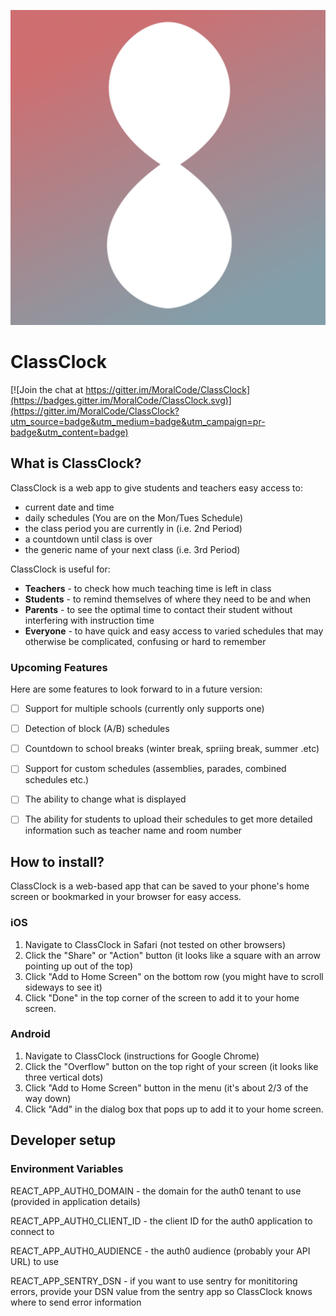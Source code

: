 ![ClassClock Icon](./public/icons/classclockicon-512.png)

# ClassClock

[![Join the chat at https://gitter.im/MoralCode/ClassClock](https://badges.gitter.im/MoralCode/ClassClock.svg)](https://gitter.im/MoralCode/ClassClock?utm_source=badge&utm_medium=badge&utm_campaign=pr-badge&utm_content=badge)


## What is ClassClock?
ClassClock is a web app to give students and teachers easy access to:
- current date and time
- daily schedules (You are on the Mon/Tues Schedule)
- the class period you are currently in (i.e. 2nd Period)
- a countdown until class is over
- the generic name of your next class (i.e. 3rd Period)

ClassClock is useful for:
- **Teachers** - to check how much teaching time is left in class
- **Students** - to remind themselves of  where they need to be and when
- **Parents** - to see the optimal time to contact their student without interfering with instruction time
- **Everyone** - to have quick and easy access to varied schedules that may otherwise be complicated, confusing or hard to remember


### Upcoming Features
Here are some features to look forward to in a future version:
 
 - [ ] Support for multiple schools (currently only supports one)
 - [ ] Detection of block (A/B) schedules
 - [ ] Countdown to school breaks (winter break, spriing break, summer .etc)
 - [ ] Support for custom schedules (assemblies, parades, combined schedules etc.)
 - [ ] The ability to change what is displayed
 - [ ] The ability for students to upload their schedules to get more detailed information such as teacher name and room number




## How to install?

ClassClock is a web-based app that can be saved to your phone's home screen or bookmarked in your browser for easy access. 

### iOS

1. Navigate to ClassClock in Safari (not tested on other browsers)
2. Click the "Share" or "Action" button (it looks like a square with an arrow pointing up out of the top) 
3. Click "Add to Home Screen" on the bottom row (you might have to scroll sideways to see it)
4. Click "Done" in the top corner of the screen to add it to your home screen.


### Android

1. Navigate to ClassClock (instructions for Google Chrome)
2. Click the "Overflow" button on the top right of your screen (it looks like three vertical dots) 
3. Click "Add to Home Screen" button in the menu (it's about 2/3 of the way down)
4. Click "Add" in the dialog box that pops up to add it to your home screen.



## Developer setup

### Environment Variables

REACT_APP_AUTH0_DOMAIN - the domain for the auth0 tenant to use (provided in application details)

REACT_APP_AUTH0_CLIENT_ID - the client ID for the auth0 application to connect to

REACT_APP_AUTH0_AUDIENCE - the auth0 audience (probably your API URL) to use

REACT_APP_SENTRY_DSN - if you want to use sentry for monititoring errors, provide your DSN value from the sentry app so ClassClock knows where to send error information
